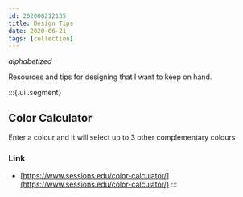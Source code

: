 ```yaml
---
id: 202006212135
title: Design Tips
date: 2020-06-21
tags: [collection]
---
```


*alphabetized*

Resources and tips for designing that I want to keep on hand.

:::{.ui .segment}
## Color Calculator
Enter a colour and it will select up to 3 other complementary colours
### Link
- [https://www.sessions.edu/color-calculator/](https://www.sessions.edu/color-calculator/)
:::

